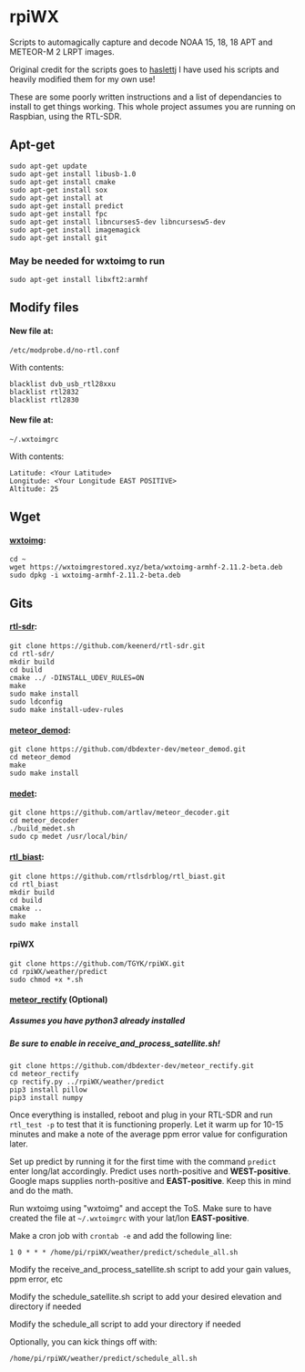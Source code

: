 # rpiWX

Scripts to automagically capture and decode NOAA 15, 18, 18 APT and METEOR-M 2 LRPT images.

Original credit for the scripts goes to [haslettj](https://www.instructables.com/member/haslettj/)
I have used his scripts and heavily modified them for my own use!

These are some poorly written instructions and a list of dependancies to install to get things working.
This whole project assumes you are running on Raspbian, using the RTL-SDR. 



## Apt-get

    sudo apt-get update
    sudo apt-get install libusb-1.0
    sudo apt-get install cmake
    sudo apt-get install sox
    sudo apt-get install at
    sudo apt-get install predict
    sudo apt-get install fpc
    sudo apt-get install libncurses5-dev libncursesw5-dev  
    sudo apt-get install imagemagick
    sudo apt-get install git
    
### May be needed for wxtoimg to run

    sudo apt-get install libxft2:armhf

## Modify files

#### New file at:
    /etc/modprobe.d/no-rtl.conf

With contents:

    blacklist dvb_usb_rtl28xxu
    blacklist rtl2832
    blacklist rtl2830

#### New file at:

    ~/.wxtoimgrc

With contents:

    Latitude: <Your Latitude>
    Longitude: <Your Longitude EAST POSITIVE>
    Altitude: 25

## Wget

#### [wxtoimg](https://wxtoimgrestored.xyz/):

    cd ~
    wget https://wxtoimgrestored.xyz/beta/wxtoimg-armhf-2.11.2-beta.deb
    sudo dpkg -i wxtoimg-armhf-2.11.2-beta.deb

## Gits

#### [rtl-sdr](https://github.com/keenerd/rtl-sdr):

    git clone https://github.com/keenerd/rtl-sdr.git
    cd rtl-sdr/
    mkdir build
    cd build
    cmake ../ -DINSTALL_UDEV_RULES=ON
    make
    sudo make install
    sudo ldconfig
    sudo make install-udev-rules



#### [meteor_demod](https://github.com/dbdexter-dev/meteor_demod):

    git clone https://github.com/dbdexter-dev/meteor_demod.git
    cd meteor_demod
    make
    sudo make install


#### [medet](https://github.com/artlav/meteor_decoder):

    git clone https://github.com/artlav/meteor_decoder.git
    cd meteor_decoder
    ./build_medet.sh
    sudo cp medet /usr/local/bin/

#### [rtl_biast](https://github.com/rtlsdrblog/rtl_biast):

    git clone https://github.com/rtlsdrblog/rtl_biast.git
    cd rtl_biast
    mkdir build
    cd build
    cmake ..
    make
    sudo make install

#### rpiWX

    git clone https://github.com/TGYK/rpiWX.git
    cd rpiWX/weather/predict
    sudo chmod +x *.sh

#### [meteor_rectify](https://github.com/dbdexter-dev/meteor_rectify) (Optional)

##### Assumes you have python3 already installed

##### Be sure to enable in receive_and_process_satellite.sh!

    git clone https://github.com/dbdexter-dev/meteor_rectify.git
    cd meteor_rectify
    cp rectify.py ../rpiWX/weather/predict
    pip3 install pillow
    pip3 install numpy


Once everything is installed, reboot and plug in your RTL-SDR and run `rtl_test -p` to test that it is functioning properly. Let it warm up for 10-15 minutes and make a note of the average ppm error value for configuration later.

Set up predict by running it for the first time with the command `predict` enter long/lat accordingly. Predict uses north-positive and **WEST-positive**. Google maps supplies north-positive and **EAST-positive**. Keep this in mind and do the math.

Run wxtoimg using "wxtoimg" and accept the ToS. Make sure to have created the file at `~/.wxtoimgrc` with your lat/lon **EAST-positive**.

Make a cron job with `crontab -e` and add the following line:

    1 0 * * * /home/pi/rpiWX/weather/predict/schedule_all.sh

Modify the receive_and_process_satellite.sh script to add your gain values, ppm error, etc

Modify the schedule_satellite.sh script to add your desired elevation and directory if needed

Modify the schedule_all script to add your directory if needed

Optionally, you can kick things off with:

    /home/pi/rpiWX/weather/predict/schedule_all.sh
